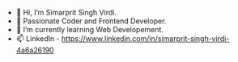 - 👋 Hi, I’m Simarprit Singh Virdi.
- 👀 Passionate Coder and Frontend Developer.
- 🌱 I’m currently learning Web Developement.
- 📫 LinkedIn - https://www.linkedin.com/in/simarprit-singh-virdi-4a6a26190

<!---
singhsv13/singhsv13 is a ✨ special ✨ repository because its `README.md` (this file) appears on your GitHub profile.
You can click the Preview link to take a look at your changes.
--->
